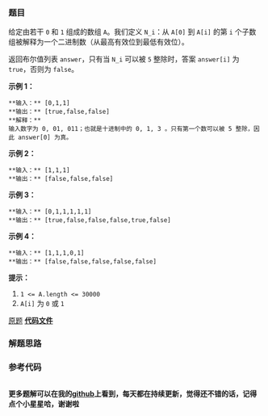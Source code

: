 ### 题目
给定由若干 `0` 和 `1` 组成的数组 `A`。我们定义 `N_i`：从 `A[0]` 到 `A[i]` 的第 `i`
个子数组被解释为一个二进制数（从最高有效位到最低有效位）。

返回布尔值列表 `answer`，只有当 `N_i` 可以被 `5` 整除时，答案 `answer[i]` 为 `true`，否则为 `false`。



**示例 1：**

    
    
    **输入：** [0,1,1]
    **输出：** [true,false,false]
    **解释：**
    输入数字为 0, 01, 011；也就是十进制中的 0, 1, 3 。只有第一个数可以被 5 整除，因此 answer[0] 为真。
    

**示例 2：**

    
    
    **输入：** [1,1,1]
    **输出：** [false,false,false]
    

**示例 3：**

    
    
    **输入：** [0,1,1,1,1,1]
    **输出：** [true,false,false,false,true,false]
    

**示例  4：**

    
    
    **输入：** [1,1,1,0,1]
    **输出：** [false,false,false,false,false]
    



**提示：**

  1. `1 <= A.length <= 30000`
  2. `A[i]` 为 `0` 或 `1`

[原题](https://leetcode-cn.com/problems/binary-prefix-divisible-by-5/)    **[代码文件]()**


### 解题思路




### 参考代码

```go


```




**更多题解可以在我的[github](https://github.com/LZH139/leetcode_Go)上看到，每天都在持续更新，觉得还不错的话，记得点个小星星哈，谢谢啦**
